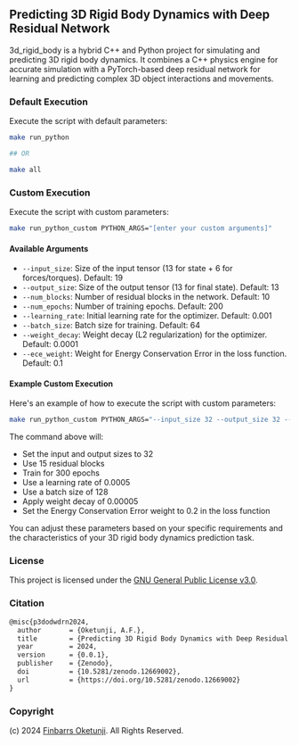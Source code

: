 ## Predicting 3D Rigid Body Dynamics with Deep Residual Network

3d_rigid_body is a hybrid C++ and Python project for simulating and predicting 3D rigid body dynamics. It combines a C++ physics engine for accurate simulation with a PyTorch-based deep residual network for learning and predicting complex 3D object interactions and movements.

### Default Execution

Execute the script with default parameters:

```sh
make run_python

## OR

make all
```

### Custom Execution

Execute the script with custom parameters:

```sh
make run_python_custom PYTHON_ARGS="[enter your custom arguments]"
```

#### Available Arguments

- `--input_size`: Size of the input tensor (13 for state + 6 for forces/torques). Default: 19
- `--output_size`: Size of the output tensor (13 for final state). Default: 13
- `--num_blocks`: Number of residual blocks in the network. Default: 10
- `--num_epochs`: Number of training epochs. Default: 200
- `--learning_rate`: Initial learning rate for the optimizer. Default: 0.001
- `--batch_size`: Batch size for training. Default: 64
- `--weight_decay`: Weight decay (L2 regularization) for the optimizer. Default: 0.0001
- `--ece_weight`: Weight for Energy Conservation Error in the loss function. Default: 0.1

#### Example Custom Execution

Here's an example of how to execute the script with custom parameters:

```sh
make run_python_custom PYTHON_ARGS="--input_size 32 --output_size 32 --num_blocks 15 --num_epochs 300 --learning_rate 0.0005 --batch_size 128 --weight_decay 0.00005 --ece_weight 0.2"
```

The command above will:

- Set the input and output sizes to 32
- Use 15 residual blocks
- Train for 300 epochs
- Use a learning rate of 0.0005
- Use a batch size of 128
- Apply weight decay of 0.00005
- Set the Energy Conservation Error weight to 0.2 in the loss function

You can adjust these parameters based on your specific requirements and the characteristics of your 3D rigid body dynamics prediction task.

### License

This project is licensed under the [GNU General Public License v3.0](./LICENSE).

### Citation

```tex
@misc{p3dodwdrn2024,
  author       = {Oketunji, A.F.},
  title        = {Predicting 3D Rigid Body Dynamics with Deep Residual Network},
  year         = 2024,
  version      = {0.0.1},
  publisher    = {Zenodo},
  doi          = {10.5281/zenodo.12669002},
  url          = {https://doi.org/10.5281/zenodo.12669002}
}
```

### Copyright

(c) 2024 [Finbarrs Oketunji](https://finbarrs.eu). All Rights Reserved.